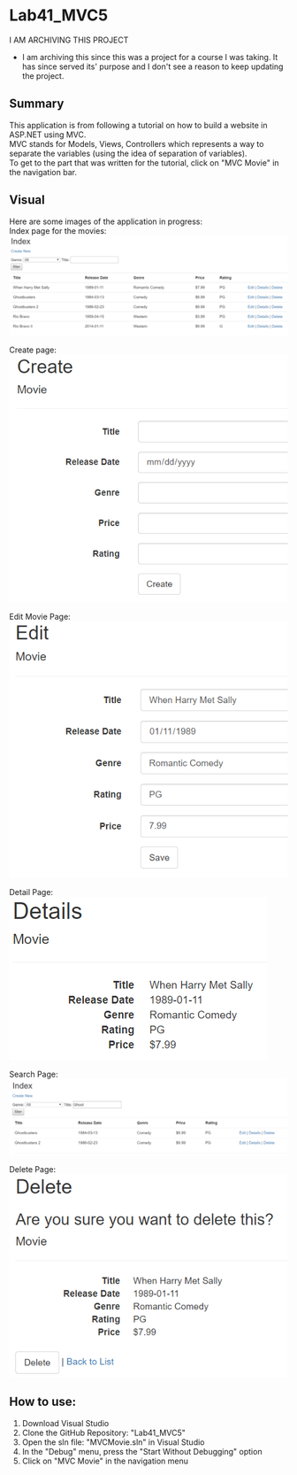 # Lab41_MVC5

I AM ARCHIVING THIS PROJECT

 - I am archiving this since this was a project for a course I was taking. It has since served its' purpose and I don't see a reason to keep updating the project.

## Summary
This application is from following a tutorial on how to build a website in ASP.NET using MVC.  
MVC stands for Models, Views, Controllers which represents a way to separate the variables 
(using the idea of separation of variables).  
To get to the part that was written for the tutorial, click on "MVC Movie" in the navigation bar.  

## Visual
Here are some images of the application in progress:  
Index page for the movies:  
![Index Page of Movies](IndexOfMovie.PNG)  

Create page:  
![Create Page](CreateMovie.PNG)  

Edit Movie Page:
![Edit Page](EditMovie.PNG)  

Detail Page:  
![Detail Page](DetailMovie.PNG)  

Search Page:  
![Search Page](SearchMovie.PNG)  

Delete Page:  
![Delete Movie](DeleteMovie.PNG)  

## How to use:
1. Download Visual Studio  
2. Clone the GitHub Repository: "Lab41_MVC5"
3. Open the sln file: "MVCMovie.sln" in Visual Studio
4. In the "Debug" menu, press the "Start Without Debugging" option
5. Click on "MVC Movie" in the navigation menu
